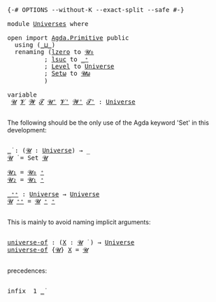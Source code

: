 <pre class="Agda">

<a id="15" class="Symbol">{-#</a> <a id="19" class="Keyword">OPTIONS</a> <a id="27" class="Pragma">--without-K</a> <a id="39" class="Pragma">--exact-split</a> <a id="53" class="Pragma">--safe</a> <a id="60" class="Symbol">#-}</a>

<a id="65" class="Keyword">module</a> <a id="72" href="Universes.html" class="Module">Universes</a> <a id="82" class="Keyword">where</a>

<a id="89" class="Keyword">open</a> <a id="94" class="Keyword">import</a> <a id="101" href="Agda.Primitive.html" class="Module">Agda.Primitive</a> <a id="116" class="Keyword">public</a>
  <a id="125" class="Keyword">using</a> <a id="131" class="Symbol">(</a><a id="132" href="Agda.Primitive.html#636" class="Primitive Operator">_⊔_</a><a id="135" class="Symbol">)</a>
  <a id="139" class="Keyword">renaming</a> <a id="148" class="Symbol">(</a><a id="149" href="Agda.Primitive.html#590" class="Primitive">lzero</a> <a id="155" class="Symbol">to</a> <a id="Primitive.lzero"></a><a id="158" href="Universes.html#158" class="Primitive">𝓤₀</a>
          <a id="171" class="Symbol">;</a> <a id="173" href="Agda.Primitive.html#606" class="Primitive">lsuc</a> <a id="178" class="Symbol">to</a> <a id="Primitive.lsuc"></a><a id="181" href="Universes.html#181" class="Primitive">_⁺</a>
          <a id="194" class="Symbol">;</a> <a id="196" href="Agda.Primitive.html#423" class="Postulate">Level</a> <a id="202" class="Symbol">to</a> <a id="Primitive.Level"></a><a id="205" href="Universes.html#205" class="Postulate">Universe</a>
          <a id="224" class="Symbol">;</a> <a id="226" href="Agda.Primitive.html#787" class="Primitive">Setω</a> <a id="231" class="Symbol">to</a> <a id="Primitive.Setω"></a><a id="234" href="Universes.html#234" class="Primitive">𝓤ω</a>
          <a id="247" class="Symbol">)</a>

<a id="250" class="Keyword">variable</a>
 <a id="260" href="Universes.html#260" class="Generalizable">𝓤</a> <a id="262" href="Universes.html#262" class="Generalizable">𝓥</a> <a id="264" href="Universes.html#264" class="Generalizable">𝓦</a> <a id="266" href="Universes.html#266" class="Generalizable">𝓣</a> <a id="268" href="Universes.html#268" class="Generalizable">𝓤&#39;</a> <a id="271" href="Universes.html#271" class="Generalizable">𝓥&#39;</a> <a id="274" href="Universes.html#274" class="Generalizable">𝓦&#39;</a> <a id="277" href="Universes.html#277" class="Generalizable">𝓣&#39;</a> <a id="280" class="Symbol">:</a> <a id="282" href="Universes.html#205" class="Postulate">Universe</a>

</pre>

The following should be the only use of the Agda keyword 'Set' in this
development:

<pre class="Agda">

<a id="_̇"></a><a id="403" href="Universes.html#403" class="Function Operator">_̇</a> <a id="406" class="Symbol">:</a> <a id="408" class="Symbol">(</a><a id="409" href="Universes.html#409" class="Bound">𝓤</a> <a id="411" class="Symbol">:</a> <a id="413" href="Universes.html#205" class="Postulate">Universe</a><a id="421" class="Symbol">)</a> <a id="423" class="Symbol">→</a> <a id="425" class="Symbol">_</a>
<a id="427" href="Universes.html#427" class="Bound">𝓤</a> <a id="429" href="Universes.html#403" class="Function Operator">̇</a> <a id="431" class="Symbol">=</a> <a id="433" class="PrimitiveType">Set</a> <a id="437" href="Universes.html#427" class="Bound">𝓤</a>

<a id="𝓤₁"></a><a id="440" href="Universes.html#440" class="Function">𝓤₁</a> <a id="443" class="Symbol">=</a> <a id="445" href="Universes.html#158" class="Primitive">𝓤₀</a> <a id="448" href="Universes.html#181" class="Primitive Operator">⁺</a>
<a id="𝓤₂"></a><a id="450" href="Universes.html#450" class="Function">𝓤₂</a> <a id="453" class="Symbol">=</a> <a id="455" href="Universes.html#440" class="Function">𝓤₁</a> <a id="458" href="Universes.html#181" class="Primitive Operator">⁺</a>

<a id="_⁺⁺"></a><a id="461" href="Universes.html#461" class="Function Operator">_⁺⁺</a> <a id="465" class="Symbol">:</a> <a id="467" href="Universes.html#205" class="Postulate">Universe</a> <a id="476" class="Symbol">→</a> <a id="478" href="Universes.html#205" class="Postulate">Universe</a>
<a id="487" href="Universes.html#487" class="Bound">𝓤</a> <a id="489" href="Universes.html#461" class="Function Operator">⁺⁺</a> <a id="492" class="Symbol">=</a> <a id="494" href="Universes.html#487" class="Bound">𝓤</a> <a id="496" href="Universes.html#181" class="Primitive Operator">⁺</a> <a id="498" href="Universes.html#181" class="Primitive Operator">⁺</a>

</pre>

This is mainly to avoid naming implicit arguments:

<pre class="Agda">

<a id="universe-of"></a><a id="579" href="Universes.html#579" class="Function">universe-of</a> <a id="591" class="Symbol">:</a> <a id="593" class="Symbol">(</a><a id="594" href="Universes.html#594" class="Bound">X</a> <a id="596" class="Symbol">:</a> <a id="598" href="Universes.html#260" class="Generalizable">𝓤</a> <a id="600" href="Universes.html#403" class="Function Operator">̇</a> <a id="602" class="Symbol">)</a> <a id="604" class="Symbol">→</a> <a id="606" href="Universes.html#205" class="Postulate">Universe</a>
<a id="615" href="Universes.html#579" class="Function">universe-of</a> <a id="627" class="Symbol">{</a><a id="628" href="Universes.html#628" class="Bound">𝓤</a><a id="629" class="Symbol">}</a> <a id="631" href="Universes.html#631" class="Bound">X</a> <a id="633" class="Symbol">=</a> <a id="635" href="Universes.html#628" class="Bound">𝓤</a>

</pre>

precedences:

<pre class="Agda">

<a id="678" class="Keyword">infix</a>  <a id="685" class="Number">1</a> <a id="687" href="Universes.html#403" class="Function Operator">_̇</a>

</pre>
